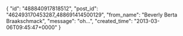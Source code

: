  {
   "id": "488840917818512",
   "post_id": "462493170453287_488691414500129",
   "from_name": "Beverly Berta Braakschmack",
   "message": "oh...",
   "created_time": "2013-03-06T09:45:47+0000"
 }
